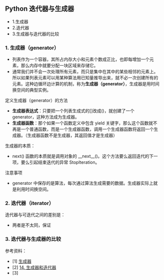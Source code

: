 
## Python 迭代器与生成器


- 1.生成器
- 2.迭代器
- 3.生成器与迭代器的比较



### 1. 生成器（generator）

- 列表作为一个容器，其所占内存大小和元素个数成正比，也即每增加一个元素，那么内存中就要分配一块区域来存储它。
- 通常我们并不会一次处理所有元素，而只是集中在其中的某些相邻的元素上。所以如果列表元素可以用某种算法用已知量推导出来，就不必一次创建所有的元素。这种边循环边计算的机制，称为**生成器（generator）**，生成器是用时间换空间的典型实例。

定义生成器（generator）的方法
- **生成器表达式**：只要把一个列表生成式的[]改成()，就创建了一个 generator，这种方法成为生成器。
- **生成器函数**：那个如果一个函数定义中包含 yield 关键字，那么这个函数就不再是一个普通函数，而是一个生成器函数，调用一个生成器函数将返回一个生成器。（生成器函数不是生成器，其返回值才是生成器）

生成器的本质：
- next() 函数的本质就是调用对象的 \_\_next\_\_()。这个方法要么返回迭代的下一项，要么引起结束迭代的异常 StopIteration。


注意事项
- generator 中保存的是算法，每次通过算法生成需要的数据。生成器实际上就是利用时间换空间。


### 2. 迭代器（iterator）

迭代器与可迭代之间的差别是：
- 两者是不太同，保证


### 3. 迭代器与生成器的比较



参考资料：
- [1] [生成器](https://www.liaoxuefeng.com/wiki/1016959663602400/1017318207388128)
- [2] [14. 生成器和迭代器](https://pythonhowto.readthedocs.io/zh_CN/latest/iterator.html#)
- [3] []()

<br>
<div STYLE="page-break-after: always;"></div>

